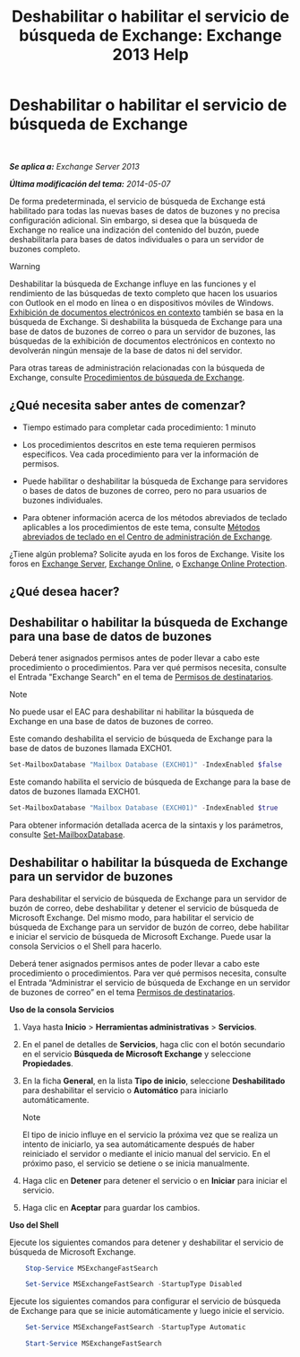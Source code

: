 ﻿---
title: 'Deshabilitar o habilitar el servicio de búsqueda de Exchange: Exchange 2013 Help'
TOCTitle: Deshabilitar o habilitar el servicio de búsqueda de Exchange
ms:assetid: 195b25be-53fb-4215-90a5-04340d640bcc
ms:mtpsurl: https://technet.microsoft.com/es-es/library/Aa996416(v=EXCHG.150)
ms:contentKeyID: 52062007
ms.date: 04/23/2018
mtps_version: v=EXCHG.150
ms.translationtype: HT
---

# Deshabilitar o habilitar el servicio de búsqueda de Exchange

 

_**Se aplica a:** Exchange Server 2013_

_**Última modificación del tema:** 2014-05-07_

De forma predeterminada, el servicio de búsqueda de Exchange está habilitado para todas las nuevas bases de datos de buzones y no precisa configuración adicional. Sin embargo, si desea que la búsqueda de Exchange no realice una indización del contenido del buzón, puede deshabilitarla para bases de datos individuales o para un servidor de buzones completo.


> [!WARNING]
> Deshabilitar la búsqueda de Exchange influye en las funciones y el rendimiento de las búsquedas de texto completo que hacen los usuarios con Outlook en el modo en línea o en dispositivos móviles de Windows.<BR><A href="https://docs.microsoft.com/es-es/exchange/security-and-compliance/in-place-ediscovery/in-place-ediscovery">Exhibición de documentos electrónicos en contexto</A> también se basa en la búsqueda de Exchange. Si deshabilita la búsqueda de Exchange para una base de datos de buzones de correo o para un servidor de buzones, las búsquedas de la exhibición de documentos electrónicos en contexto no devolverán ningún mensaje de la base de datos ni del servidor.



Para otras tareas de administración relacionadas con la búsqueda de Exchange, consulte [Procedimientos de búsqueda de Exchange](exchange-search-procedures-exchange-2013-help.md).

## ¿Qué necesita saber antes de comenzar?

  - Tiempo estimado para completar cada procedimiento: 1 minuto

  - Los procedimientos descritos en este tema requieren permisos específicos. Vea cada procedimiento para ver la información de permisos.

  - Puede habilitar o deshabilitar la búsqueda de Exchange para servidores o bases de datos de buzones de correo, pero no para usuarios de buzones individuales.

  - Para obtener información acerca de los métodos abreviados de teclado aplicables a los procedimientos de este tema, consulte [Métodos abreviados de teclado en el Centro de administración de Exchange](keyboard-shortcuts-in-the-exchange-admin-center-exchange-online-protection-help.md).

¿Tiene algún problema? Solicite ayuda en los foros de Exchange. Visite los foros en [Exchange Server](https://go.microsoft.com/fwlink/p/?linkid=60612), [Exchange Online](https://go.microsoft.com/fwlink/p/?linkid=267542), o [Exchange Online Protection](https://go.microsoft.com/fwlink/p/?linkid=285351).

## ¿Qué desea hacer?

## Deshabilitar o habilitar la búsqueda de Exchange para una base de datos de buzones

Deberá tener asignados permisos antes de poder llevar a cabo este procedimiento o procedimientos. Para ver qué permisos necesita, consulte el Entrada "Exchange Search" en el tema de [Permisos de destinatarios](recipients-permissions-exchange-2013-help.md).


> [!NOTE]
> No puede usar el EAC para deshabilitar ni habilitar la búsqueda de Exchange en una base de datos de buzones de correo.



Este comando deshabilita el servicio de búsqueda de Exchange para la base de datos de buzones llamada EXCH01.

```powershell
Set-MailboxDatabase "Mailbox Database (EXCH01)" -IndexEnabled $false
```

Este comando habilita el servicio de búsqueda de Exchange para la base de datos de buzones llamada EXCH01.

```powershell
Set-MailboxDatabase "Mailbox Database (EXCH01)" -IndexEnabled $true
```

Para obtener información detallada acerca de la sintaxis y los parámetros, consulte [Set-MailboxDatabase](https://technet.microsoft.com/es-es/library/bb123971\(v=exchg.150\)).

## Deshabilitar o habilitar la búsqueda de Exchange para un servidor de buzones

Para deshabilitar el servicio de búsqueda de Exchange para un servidor de buzón de correo, debe deshabilitar y detener el servicio de búsqueda de Microsoft Exchange. Del mismo modo, para habilitar el servicio de búsqueda de Exchange para un servidor de buzón de correo, debe habilitar e iniciar el servicio de búsqueda de Microsoft Exchange. Puede usar la consola Servicios o el Shell para hacerlo.

Deberá tener asignados permisos antes de poder llevar a cabo este procedimiento o procedimientos. Para ver qué permisos necesita, consulte el Entrada “Administrar el servicio de búsqueda de Exchange en un servidor de buzones de correo” en el tema [Permisos de destinatarios](recipients-permissions-exchange-2013-help.md).

**Uso de la consola Servicios**

1.  Vaya hasta **Inicio** \> **Herramientas administrativas** \> **Servicios**.

2.  En el panel de detalles de **Servicios**, haga clic con el botón secundario en el servicio **Búsqueda de Microsoft Exchange** y seleccione **Propiedades**.

3.  En la ficha **General**, en la lista **Tipo de inicio**, seleccione **Deshabilitado** para deshabilitar el servicio o **Automático** para iniciarlo automáticamente.
    

    > [!NOTE]
    > El tipo de inicio influye en el servicio la próxima vez que se realiza un intento de iniciarlo, ya sea automáticamente después de haber reiniciado el servidor o mediante el inicio manual del servicio. En el próximo paso, el servicio se detiene o se inicia manualmente.



4.  Haga clic en **Detener** para detener el servicio o en **Iniciar** para iniciar el servicio.

5.  Haga clic en **Aceptar** para guardar los cambios.

**Uso del Shell**

Ejecute los siguientes comandos para detener y deshabilitar el servicio de búsqueda de Microsoft Exchange.

```powershell
    Stop-Service MSExchangeFastSearch

    Set-Service MSExchangeFastSearch -StartupType Disabled
```

Ejecute los siguientes comandos para configurar el servicio de búsqueda de Exchange para que se inicie automáticamente y luego inicie el servicio.

```powershell
    Set-Service MSExchangeFastSearch -StartupType Automatic

    Start-Service MSExchangeFastSearch
```

